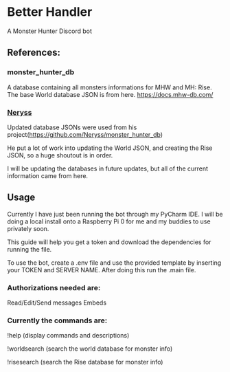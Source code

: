 # Better Handler
A Monster Hunter Discord bot

## References:
### monster_hunter_db
A database containing all monsters informations for MHW and MH: Rise. The base World database JSON is from here.
https://docs.mhw-db.com/

### [Neryss](https://github.com/Neryss)
Updated database JSONs were used from his project(https://github.com/Neryss/monster_hunter_db)

He put a lot of work into updating the World JSON, and creating the Rise JSON, so a huge shoutout is in order.

I will be updating the databases in future updates, but all of the current information came from here.

## Usage
Currently I have just been running the bot through my PyCharm IDE. I will be doing a local install onto a Raspberry Pi 0 for me and my buddies to use privately soon.

This guide will help you get a token and download the dependencies for running the file.

To use the bot, create a .env file and use the provided template by inserting your TOKEN and SERVER NAME. After doing this run the .main file.

### Authorizations needed are:

Read/Edit/Send messages
Embeds

### Currently the commands are:

!help (display commands and descriptions)

!worldsearch <name> (search the world database for monster info)

!risesearch <name> (search the Rise database for monster info)
